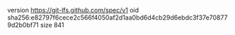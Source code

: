 version https://git-lfs.github.com/spec/v1
oid sha256:e82797f6cece2c566f4050af2d1aa0bd6d4cb29d6ebdc3f37e708779d2b0bf71
size 841
